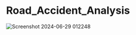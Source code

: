 # Road_Accident_Analysis

![Screenshot 2024-06-29 012248](https://github.com/dimpyjangid/road-accident-analysis/assets/130304752/4a7dbdde-125c-40b8-b167-7721f1ea29a0)
